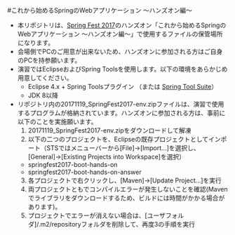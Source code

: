 #これから始めるSpringのWebアプリケーション 〜ハンズオン編〜

* 本リポジトリは、[Spring Fest 2017](http://springfest2017.springframework.jp/)のハンズオン「これから始めるSpringのWebアプリケーション 〜ハンズオン編〜」で使用するファイルの保管場所になります。
* 会場側でPCのご用意が出来ないため、ハンズオンに参加される方はご自身のPCを持参願います。
* 演習ではEclipseおよびSpring Toolsを使用します。以下の環境をあらかじめ用意してください。
  * Eclipse 4.x + Spring Toolsプラグイン （または [Spring Tool Suite](https://spring.io/tools/sts)）
  * JDK 8以降
* リポジトリ内の20171119_SpringFest2017-env.zipファイルは、演習で使用するプログラムが格納されています。ハンズオンに参加される方は、事前に以下のことを実施願います。
  1. 20171119_SpringFest2017-env.zipをダウンロードして解凍
  2. 以下の二つのプロジェクトを、Eclipseの既存プロジェクトとしてインポート（STSではメニューバーから[File]->[Import...]を選択し、[General]->[Existing Projects into Workspace]を選択）
    * springfest2017-boot-hands-on
    * springfest2017-boot-hands-on-answer
  3. 各プロジェクトで右クリックし、[Maven]->[Update Project...]を実行
  4. 両プロジェクトともでコンパイルエラーが発生しないことを確認(Mavenでライブラリをダウンロードするため、ビルドには時間がかかる場合があります)。
  5. プロジェクトでエラーが消えない場合は、[ユーザフォルダ]/.m2/repositoryフォルダを削除して、再度3の手順を実行
